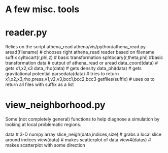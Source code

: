 # A few misc. tools

# reader.py

Relies on the script athena_read athena/vis/python/athena_read.py
  aread(filename) # chooses right athena_read reader based on filename suffix
  cyltocart(r,phi,z) # basic transformation
  sphtocary(r,theta,phi) #basic transformation
  data # output of athena_read or aread
  data_coord(data) # gets x1,x2,x3
  data_rho(data) # gets density
  data_phi(data) # gets gravitational potential
  parsedata(data) # tries to return x1,x2,x3,rho,press,v1,v2,v3,bcc1,bcc2,bcc3
  getfiles(suffix) # uses os to return all files with suffix as a list

# view_neighborhood.py

Some (not completely general) functions to help diagnose a simulation by looking at local problematic regions. 

  data # 3-D numpy array
  slice_neigh(data,indices,size) # grabs a local slice around indices
  view(data) # makes scatterplot of data
  view4(datas) # makes scatterplot with some direction
  				